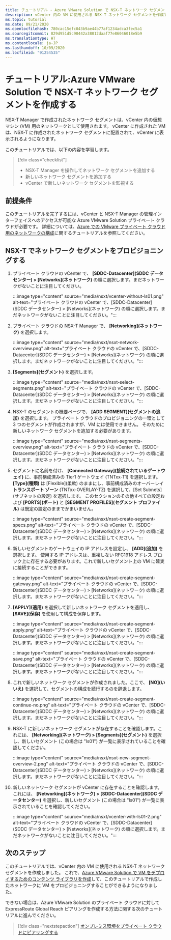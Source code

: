 ```yaml
---
title: チュートリアル - Azure VMware Solution で NSX-T ネットワーク セグメントを作成する
description: vCenter 内の VM に使用される NSX-T ネットワーク セグメントを作成する方法について説明します
ms.topic: tutorial
ms.date: 09/21/2020
ms.openlocfilehash: 780cac15efc043b9ae44b77af1234adca3fec5a1
ms.sourcegitcommit: 829d951d5c90442a38012daaf77e86046018e5b9
ms.translationtype: HT
ms.contentlocale: ja-JP
ms.lasthandoff: 10/09/2020
ms.locfileid: "91254535"
---
```

# <a name="tutorial-create-an-nsx-t-network-segment-in-azure-vmware-solution"></a>チュートリアル:Azure VMware Solution で NSX-T ネットワーク セグメントを作成する

NSX-T Manager で作成されたネットワーク セグメントは、vCenter 内の仮想マシン (VM) 用のネットワークとして使用されます。 vCenter に作成された VM は、NSX-T に作成されたネットワーク セグメントに配置されて、vCenter に表示されるようになります。

このチュートリアルでは、以下の内容を学習します。

> [!div class="checklist"]
> * NSX-T Manager を操作してネットワーク セグメントを追加する
> * 新しいネットワーク セグメントを追加する
> * vCenter で新しいネットワーク セグメントを監視する

## <a name="prerequisites"></a>前提条件

このチュートリアルを完了するには、vCenter と NSX-T Manager の管理インターフェイスへのアクセスが可能な Azure VMware Solution プライベート クラウドが必要です。 詳細については、[Azure での VMware プライベート クラウド用のネットワークの構成](tutorial-configure-networking.md)に関するチュートリアルを参照してください。

## <a name="provision-a-network-segment-in-nsx-t"></a>NSX-T でネットワーク セグメントをプロビジョニングする

1. プライベート クラウドの vCenter で、 **[SDDC-Datacenter]\(SDDC データセンター\) > [Networks]\(ネットワーク\)** の順に選択します。まだネットワークがないことに注目してください。

   :::image type="content" source="media/nsxt/vcenter-without-ls01.png" alt-text="プライベート クラウドの vCenter で、[SDDC-Datacenter]\(SDDC データセンター\) > [Networks]\(ネットワーク\) の順に選択します。まだネットワークがないことに注目してください。":::

1. プライベート クラウドの NSX-T Manager で、 **[Networking]\(ネットワーク\)** を選択します。

   :::image type="content" source="media/nsxt/nsxt-network-overview.png" alt-text="プライベート クラウドの vCenter で、[SDDC-Datacenter]\(SDDC データセンター\) > [Networks]\(ネットワーク\) の順に選択します。まだネットワークがないことに注目してください。":::

1. **[Segments]\(セグメント\)** を選択します。

   :::image type="content" source="media/nsxt/nsxt-select-segments.png" alt-text="プライベート クラウドの vCenter で、[SDDC-Datacenter]\(SDDC データセンター\) > [Networks]\(ネットワーク\) の順に選択します。まだネットワークがないことに注目してください。":::

1. NSX-T のセグメントの概要ページで、 **[ADD SEGMENT]\(セグメントの追加\)** を選択します。 プライベート クラウドのプロビジョニングの一環として 3 つのセグメントが作成されますが、VM には使用できません。  そのために新しいネットワーク セグメントを追加する必要があります。

   :::image type="content" source="media/nsxt/nsxt-segments-overview.png" alt-text="プライベート クラウドの vCenter で、[SDDC-Datacenter]\(SDDC データセンター\) > [Networks]\(ネットワーク\) の順に選択します。まだネットワークがないことに注目してください。":::

1. セグメントに名前を付け、 **[Connected Gateway]\(接続されているゲートウェイ\)** に、事前構成済みの Tier1 ゲートウェイ (TNTxx-T1) を選択します。 **[Type]\(種類\)** は [Flexible]\(柔軟\) のままにし、事前構成済みのオーバーレイ **トランスポート ゾーン** (TNTxx-OVERLAY-TZ) を選択して、[Set Subnets]\(サブネットの設定\) を選択します。 このセクションのその他すべての設定および **[PORTS]\(ポート\)** と **[SEGMENT PROFILES]\(セグメント プロファイル\)** は既定の設定のままでかまいません。

   :::image type="content" source="media/nsxt/nsxt-create-segment-specs.png" alt-text="プライベート クラウドの vCenter で、[SDDC-Datacenter]\(SDDC データセンター\) > [Networks]\(ネットワーク\) の順に選択します。まだネットワークがないことに注目してください。":::

1. 新しいセグメントのゲートウェイの IP アドレスを設定し、 **[ADD]\(追加\)** を選択します。 使用する IP アドレスは、重複しない RFC1918 アドレス ブロック上に存在する必要があります。これで新しいセグメント上の VM に確実に接続することができます。

   :::image type="content" source="media/nsxt/nsxt-create-segment-gateway.png" alt-text="プライベート クラウドの vCenter で、[SDDC-Datacenter]\(SDDC データセンター\) > [Networks]\(ネットワーク\) の順に選択します。まだネットワークがないことに注目してください。":::

1. **[APPLY]\(適用\)** を選択して新しいネットワーク セグメントを適用し、 **[SAVE]\(保存\)** を使用して構成を保存します。

   :::image type="content" source="media/nsxt/nsxt-create-segment-apply.png" alt-text="プライベート クラウドの vCenter で、[SDDC-Datacenter]\(SDDC データセンター\) > [Networks]\(ネットワーク\) の順に選択します。まだネットワークがないことに注目してください。":::

   :::image type="content" source="media/nsxt/nsxt-create-segment-save.png" alt-text="プライベート クラウドの vCenter で、[SDDC-Datacenter]\(SDDC データセンター\) > [Networks]\(ネットワーク\) の順に選択します。まだネットワークがないことに注目してください。":::

1. これで新しいネットワーク セグメントが作成されました。ここで、 **[NO]\(いいえ\)** を選択して、セグメントの構成を続行するのを辞退します。

   :::image type="content" source="media/nsxt/nsxt-create-segment-continue-no.png" alt-text="プライベート クラウドの vCenter で、[SDDC-Datacenter]\(SDDC データセンター\) > [Networks]\(ネットワーク\) の順に選択します。まだネットワークがないことに注目してください。":::

1. NSX-T に新しいネットワーク セグメントが存在することを確認します。これには、 **[Networking]\(ネットワーク\) > [Segments]\(セグメント\)** を選択し、新しいセグメント (この場合は "ls01") が一覧に表示されていることを確認してください。

   :::image type="content" source="media/nsxt/nsxt-new-segment-overview-2.png" alt-text="プライベート クラウドの vCenter で、[SDDC-Datacenter]\(SDDC データセンター\) > [Networks]\(ネットワーク\) の順に選択します。まだネットワークがないことに注目してください。":::

1. 新しいネットワーク セグメントが vCenter に存在することを確認します。これには、 **[Networking]\(ネットワーク\) > [SDDC-Datacenter]\(SDDC データセンター\)** を選択し、新しいセグメント (この場合は "ls01") が一覧に表示されていることを確認してください。

   :::image type="content" source="media/nsxt/vcenter-with-ls01-2.png" alt-text="プライベート クラウドの vCenter で、[SDDC-Datacenter]\(SDDC データセンター\) > [Networks]\(ネットワーク\) の順に選択します。まだネットワークがないことに注目してください。":::

## <a name="next-steps"></a>次のステップ

このチュートリアルでは、vCenter 内の VM に使用される NSX-T ネットワーク セグメントを作成しました。 これで、[Azure VMware Solution で VM をデプロイするためのコンテンツ ライブラリを作成](deploy-vm-content-library.md)して、このチュートリアルで作成したネットワークに VM をプロビジョニングすることができるようになりました。

できない場合は、Azure VMware Solution のプライベート クラウドに対して ExpressRoute Global Reach ピアリングを作成する方法に関する次のチュートリアルに進んでください。

> [!div class="nextstepaction"]
> [オンプレミス環境をプライベート クラウドにピアリングする](tutorial-expressroute-global-reach-private-cloud.md)

<!-- LINKS - external-->

<!-- LINKS - internal -->
